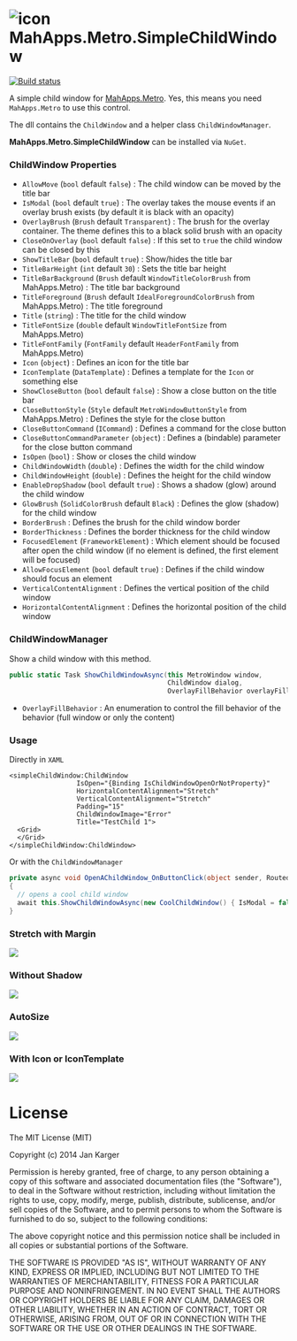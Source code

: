 # ![icon](https://raw.github.com/punker76/MahApps.Metro.SimpleChildWindow/master/MahApps.Metro.SimpleChildWindow/MahApps.Metro.SimpleChildWindow48.png) MahApps.Metro.SimpleChildWindow

[![Build status](https://ci.appveyor.com/api/projects/status/qyv24na2ff822h21/branch/master?svg=true)](https://ci.appveyor.com/project/punker76/mahapps-metro-simplechildwindow/branch/master)

A simple child window for [MahApps.Metro](https://github.com/MahApps/MahApps.Metro). Yes, this means you need `MahApps.Metro` to use this control.

The dll contains the `ChildWindow` and a helper class `ChildWindowManager`.

**MahApps.Metro.SimpleChildWindow** can be installed via `NuGet`.

### ChildWindow Properties

- `AllowMove` (`bool` default `false`) : The child window can be moved by the title bar
- `IsModal` (`bool` default `true`) : The overlay takes the mouse events if an overlay brush exists (by default it is black with an opacity)
- `OverlayBrush` (`Brush` default `Transparent`) : The brush for the overlay container. The theme defines this to a black solid brush with an opacity
- `CloseOnOverlay` (`bool` default `false`) : If this set to `true` the child window can be closed by this
- `ShowTitleBar` (`bool` default `true`) : Show/hides the title bar
- `TitleBarHeight` (`int` default `30`) : Sets the title bar height
- `TitleBarBackground` (`Brush` default `WindowTitleColorBrush` from MahApps.Metro) : The title bar background
- `TitleForeground` (`Brush` default `IdealForegroundColorBrush` from MahApps.Metro) : The title foreground
- `Title` (`string`) : The title for the child window
- `TitleFontSize` (`double` default `WindowTitleFontSize` from MahApps.Metro)
- `TitleFontFamily` (`FontFamily` default `HeaderFontFamily` from MahApps.Metro)
- `Icon` (`object`) : Defines an icon for the title bar
- `IconTemplate` (`DataTemplate`) : Defines a template for the `Icon` or something else
- `ShowCloseButton` (`bool` default `false`) : Show a close button on the title bar
- `CloseButtonStyle` (`Style` default `MetroWindowButtonStyle` from MahApps.Metro) : Defines the style for the close button
- `CloseButtonCommand` (`ICommand`) : Defines a command for the close button
- `CloseButtonCommandParameter` (`object`) : Defines a (bindable) parameter for the close button command
- `IsOpen` (`bool`) : Show or closes the child window
- `ChildWindowWidth` (`double`) : Defines the width for the child window
- `ChildWindowHeight` (`double`) : Defines the height for the child window
- `EnableDropShadow` (`bool` default `true`) : Shows a shadow (glow) around the child window
- `GlowBrush` (`SolidColorBrush` default `Black`) : Defines the glow (shadow) for the child window
- `BorderBrush` : Defines the brush for the child window border
- `BorderThickness` :  Defines the border thickness for the child window
- `FocusedElement` (`FrameworkElement`) : Which element should be focused after open the child window (if no element is defined, the first element will be focused)
- `AllowFocusElement` (`bool` default `true`) : Defines if the child window should focus an element
- `VerticalContentAlignment` : Defines the vertical position of the child window
- `HorizontalContentAlignment` : Defines the horizontal position of the child window

### ChildWindowManager

Show a child window with this method.

```csharp
public static Task ShowChildWindowAsync(this MetroWindow window,
                                        ChildWindow dialog,
                                        OverlayFillBehavior overlayFillBehavior = OverlayFillBehavior.WindowContent)
```

- `OverlayFillBehavior` : An enumeration to control the fill behavior of the behavior (full window or only the content)

### Usage

Directly in `XAML`

```xaml
<simpleChildWindow:ChildWindow
                 IsOpen="{Binding IsChildWindowOpenOrNotProperty}"
                 HorizontalContentAlignment="Stretch"
                 VerticalContentAlignment="Stretch"
                 Padding="15"
                 ChildWindowImage="Error"
                 Title="TestChild 1">
  <Grid>
  </Grid>
</simpleChildWindow:ChildWindow>
```

Or with the `ChildWindowManager`

```csharp
private async void OpenAChildWindow_OnButtonClick(object sender, RoutedEventArgs e)
{
  // opens a cool child window
  await this.ShowChildWindowAsync(new CoolChildWindow() { IsModal = false });
}
```

### Stretch with Margin

![](./screenshots/2014-12-13_23h46_00.png)  

### Without Shadow

![](./screenshots/2014-12-13_23h46_16.png)  

### AutoSize

![](./screenshots/2014-12-13_23h46_32.png)  

### With Icon or IconTemplate

![](./screenshots/2014-12-14_21h20_55.png)  

# License

The MIT License (MIT)

Copyright (c) 2014 Jan Karger

Permission is hereby granted, free of charge, to any person obtaining a copy
of this software and associated documentation files (the "Software"), to deal
in the Software without restriction, including without limitation the rights
to use, copy, modify, merge, publish, distribute, sublicense, and/or sell
copies of the Software, and to permit persons to whom the Software is
furnished to do so, subject to the following conditions:

The above copyright notice and this permission notice shall be included in all
copies or substantial portions of the Software.

THE SOFTWARE IS PROVIDED "AS IS", WITHOUT WARRANTY OF ANY KIND, EXPRESS OR
IMPLIED, INCLUDING BUT NOT LIMITED TO THE WARRANTIES OF MERCHANTABILITY,
FITNESS FOR A PARTICULAR PURPOSE AND NONINFRINGEMENT. IN NO EVENT SHALL THE
AUTHORS OR COPYRIGHT HOLDERS BE LIABLE FOR ANY CLAIM, DAMAGES OR OTHER
LIABILITY, WHETHER IN AN ACTION OF CONTRACT, TORT OR OTHERWISE, ARISING FROM,
OUT OF OR IN CONNECTION WITH THE SOFTWARE OR THE USE OR OTHER DEALINGS IN THE
SOFTWARE.
